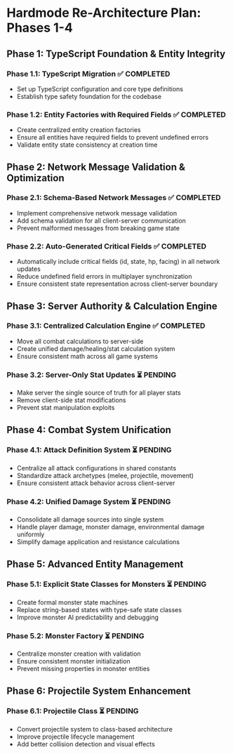 # Hardmode Re-Architecture Plan: Phases 1-4

## Phase 1: TypeScript Foundation & Entity Integrity

### Phase 1.1: TypeScript Migration ✅ COMPLETED
- Set up TypeScript configuration and core type definitions
- Establish type safety foundation for the codebase

### Phase 1.2: Entity Factories with Required Fields ✅ COMPLETED
- Create centralized entity creation factories
- Ensure all entities have required fields to prevent undefined errors
- Validate entity state consistency at creation time

## Phase 2: Network Message Validation & Optimization

### Phase 2.1: Schema-Based Network Messages ✅ COMPLETED
- Implement comprehensive network message validation
- Add schema validation for all client-server communication
- Prevent malformed messages from breaking game state

### Phase 2.2: Auto-Generated Critical Fields ✅ COMPLETED
- Automatically include critical fields (id, state, hp, facing) in all network updates
- Reduce undefined field errors in multiplayer synchronization
- Ensure consistent state representation across client-server boundary

## Phase 3: Server Authority & Calculation Engine

### Phase 3.1: Centralized Calculation Engine ✅ COMPLETED
- Move all combat calculations to server-side 
- Create unified damage/healing/stat calculation system
- Ensure consistent math across all game systems

### Phase 3.2: Server-Only Stat Updates ⏳ PENDING
- Make server the single source of truth for all player stats
- Remove client-side stat modifications
- Prevent stat manipulation exploits

## Phase 4: Combat System Unification

### Phase 4.1: Attack Definition System ⏳ PENDING
- Centralize all attack configurations in shared constants
- Standardize attack archetypes (melee, projectile, movement)
- Ensure consistent attack behavior across client-server

### Phase 4.2: Unified Damage System ⏳ PENDING
- Consolidate all damage sources into single system
- Handle player damage, monster damage, environmental damage uniformly
- Simplify damage application and resistance calculations

## Phase 5: Advanced Entity Management

### Phase 5.1: Explicit State Classes for Monsters ⏳ PENDING
- Create formal monster state machines
- Replace string-based states with type-safe state classes
- Improve monster AI predictability and debugging

### Phase 5.2: Monster Factory ⏳ PENDING
- Centralize monster creation with validation
- Ensure consistent monster initialization
- Prevent missing properties in monster entities

## Phase 6: Projectile System Enhancement

### Phase 6.1: Projectile Class ⏳ PENDING
- Convert projectile system to class-based architecture
- Improve projectile lifecycle management
- Add better collision detection and visual effects